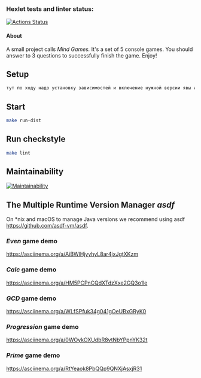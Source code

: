 ### Hexlet tests and linter status:
[![Actions Status](https://github.com/in0mad/java-project-61/actions/workflows/hexlet-check.yml/badge.svg)](https://github.com/in0mad/java-project-61/actions)

#### About

A small project calls *Mind Games.*
It's a set of 5 console games. You should answer to 3 questions to successfully finish the game.
Enjoy!

## Setup

```bash
тут по ходу надо установку зависимостей и включение нужной версии явы и градла"
```

## Start

```bash
make run-dist
```

## Run checkstyle

```bash
make lint
```

## Maintainability

[![Maintainability](https://api.codeclimate.com/v1/badges/8b086596f00866944c2e/maintainability)](https://codeclimate.com/github/in0mad/java-project-61/maintainability)

## The Multiple Runtime Version Manager *asdf*

On *nix and macOS to manage Java versions we recommend using asdf https://github.com/asdf-vm/asdf.

### *Even* game demo

https://asciinema.org/a/AiBWlHjyyhyL8ar4jxJgtXKzm

### *Calc* game demo

https://asciinema.org/a/HM5PCPnCQdXTdzXxe2GQ3o1le

### *GCD* game demo

https://asciinema.org/a/WLfSPfuk34g041gOeUBxGRyK0

### *Progression* game demo

https://asciinema.org/a/0WOykOXUdbR8vtNbYPpnYK32t

### *Prime* game demo

https://asciinema.org/a/RtYeaok8PbQQp9QNXjAsxjR31
